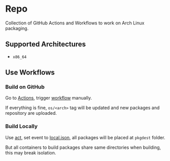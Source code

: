# Repo

Collection of GitHub Actions and Workflows to work on Arch Linux packaging.

## Supported Architectures

- `x86_64`

## Use Workflows

### Build on GitHub

Go to [Actions](/../../actions), trigger [workflow](/../../actions/workflows/build-repo-packages.yml) manually.

If everything is fine, `os/<arch>` tag will be updated and new packages and repository are uploaded.

### Build Locally

Use [act](https://github.com/nektos/act), set event to [local.json](./act/events/local.json), all packages will be placed at `pkgdest` folder.

But all containers to build packages share same directories when building, this may break isolation.
